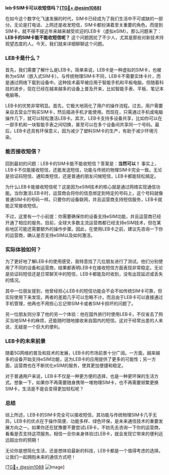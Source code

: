 **leb卡SIM卡可以收短信吗？[[TG💪+ @esim1088](https://t.me/s/esim1088)]**

在如今这个数字化飞速发展的时代，SIM卡已经成为了我们生活中不可或缺的一部分。无论是打电话、上网还是收发短信，SIM卡都扮演着至关重要的角色。而提到SIM卡，就不得不提近年来越来越受欢迎的LEB卡（虚拟eSIM）。那么问题来了：**LEB卡的SIM卡能不能收短信呢？** 这个问题困扰了不少人，尤其是那些对新技术持观望态度的人。今天，我们就来详细聊聊这个问题。

### LEB卡是什么？

首先，我们需要了解什么是LEB卡。简单来说，LEB卡是一种虚拟的SIM卡，也被称为eSIM（嵌入式SIM卡）。与传统物理SIM卡不同，LEB卡不需要实体卡片，而是通过网络下载到设备中。这种技术最早被应用于智能手机和平板电脑，但随着科技的进步，现在已经在越来越多的设备上普及开来，比如智能手表、平板、笔记本电脑等。

LEB卡的优势非常明显。首先，它极大地简化了用户的操作流程。过去，用户需要亲自去营业厅购买SIM卡，然后插进手机才能使用。而现在，只需通过手机或电脑操作几下，就可以轻松激活LEB卡。其次，LEB卡支持多设备共享，比如你可以在一部手机和一块智能手表之间切换，甚至可以在多个设备间共享同一个号码。最后，LEB卡还具有环保意义，因为减少了塑料SIM卡的生产，有助于减少环境污染。

### 能否接收短信？

回到最初的问题：LEB卡的SIM卡能不能收短信？答案是：**当然可以！** 事实上，LEB卡不仅能接收短信，还能发送短信，功能与传统的物理SIM卡完全一致。无论是验证码短信、通知类短信，还是普通的朋友问候短信，LEB卡都能轻松搞定。

为什么LEB卡能接收短信呢？这是因为eSIM技术的核心就是通过网络实现通信功能。当你激活LEB卡时，运营商会将你的信息绑定到特定的号码上，这个号码就像普通SIM卡的号码一样。只要你的设备联网，并且运营商支持短信服务，LEB卡就能正常接收短信。

不过，这里有一个小前提：你需要确保你的设备支持eSIM功能，并且运营商已经开通了相应的服务。目前，全球大多数主流运营商都已经支持eSIM技术，但在某些地区可能还需要额外的操作步骤。因此，在使用LEB卡之前，建议先咨询一下你的运营商，确认是否支持eSIM以及如何激活。

### 实际体验如何？

为了更好地了解LEB卡的使用感受，我特意找了几位朋友进行了测试。他们分别使用了不同的设备和运营商，结果都表明LEB卡在接收短信方面表现非常稳定。无论是验证码短信还是日常聊天中的短信，LEB卡都能及时收到，没有出现延迟或丢失的情况。

其中一位朋友提到，他曾经担心LEB卡的短信功能会不会不如传统SIM卡可靠，但实际使用下来发现，两者的差距几乎可以忽略不计。而且由于LEB卡可以直接通过手机管理，他再也不用担心忘记带SIM卡或者SIM卡损坏的问题了。

另一位朋友则分享了他的另一个体验：他在国外旅行时使用LEB卡，不仅省去了购买当地SIM卡的麻烦，还能随时随地接收来自国内的短信。这对于经常出差的人来说，无疑是一个巨大的便利。

### LEB卡的未来前景

随着5G网络的普及和技术的发展，LEB卡的市场前景十分广阔。一方面，越来越多的设备开始支持eSIM功能，这为LEB卡的应用提供了更多的可能性；另一方面，运营商也在不断优化eSIM的服务，使其更加便捷和稳定。

对于普通用户来说，LEB卡不仅是一种更方便的选择，也是一种更环保的生活方式。想象一下，如果你不再需要随身携带一堆物理SIM卡，也不再需要频繁更换SIM卡，生活是不是会变得更加轻松呢？

### 总结

综上所述，LEB卡的SIM卡完全可以接收短信，其功能与传统物理SIM卡几乎无异。LEB卡的优点在于操作简便、功能多样、绿色环保，是未来通信技术的重要发展方向之一。如果你还在犹豫要不要尝试LEB卡，不妨先去咨询一下你的运营商，看看是否支持这项服务。相信一旦你亲身体验过LEB卡，就会发现它带来的便利远远超出你的预期！

无论你是想简化生活，还是想体验最新的科技，LEB卡都是一个值得考虑的选择。让我们一起拥抱未来的通信方式吧！

[[TG💪+ @esim1088](https://t.me/s/esim1088) ![Image](https://i.postimg.cc/4NQfJmqS/Snipaste-2025-05-13-00-14-12.png)]